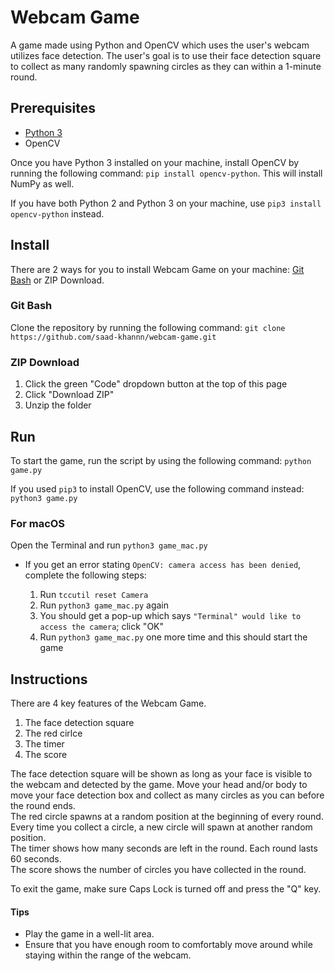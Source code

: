 # Webcam Game

A game made using Python and OpenCV which uses the user's webcam utilizes face detection. The user's goal is to use their face detection square to collect as many randomly spawning circles as they can within a 1-minute round.

## Prerequisites
* [Python 3](https://www.python.org/downloads/)
* OpenCV

Once you have Python 3 installed on your machine, install OpenCV by running the following command: ```pip install opencv-python```. This will install NumPy as well.

If you have both Python 2 and Python 3 on your machine, use ```pip3 install opencv-python``` instead. 

## Install
There are 2 ways for you to install Webcam Game on your machine: [Git Bash](https://git-scm.com/downloads) or ZIP Download.

### Git Bash
Clone the repository by running the following command: ```git clone https://github.com/saad-khannn/webcam-game.git```

### ZIP Download
1. Click the green "Code" dropdown button at the top of this page
2. Click "Download ZIP"
3. Unzip the folder 

## Run
To start the game, run the script by using the following command:
```python game.py```

If you used ```pip3``` to install OpenCV, use the following command instead: ```python3 game.py```

### For macOS
Open the Terminal and run ```python3 game_mac.py```

* If you get an error stating ```OpenCV: camera access has been denied```, complete the following steps: 

  1. Run ```tccutil reset Camera```
  2. Run ```python3 game_mac.py``` again
  3. You should get a pop-up which says ```"Terminal" would like to access the camera```; click "OK" 
  5. Run ```python3 game_mac.py``` one more time and this should start the game

## Instructions
There are 4 key features of the Webcam Game.

1. The face detection square
2. The red cirlce 
3. The timer 
4. The score

The face detection square will be shown as long as your face is visible to the webcam and detected by the game. Move your head and/or body to move your face detection box and collect as many circles as you can before the round ends. <br/>
The red circle spawns at a random position at the beginning of every round. Every time you collect a circle, a new circle will spawn at another random position. <br/>
The timer shows how many seconds are left in the round. Each round lasts 60 seconds. <br/>
The score shows the number of circles you have collected in the round. <br/>

To exit the game, make sure Caps Lock is turned off and press the "Q" key. 

#### Tips
* Play the game in a well-lit area. 
* Ensure that you have enough room to comfortably move around while staying within the range of the webcam.